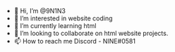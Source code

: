 - 👋 Hi, I’m @9N1N3
- 👀 I’m interested in website coding
- 🌱 I’m currently learning html
- 💞️ I’m looking to collaborate on html website projects.
- 📫 How to reach me Discord - NINE#0581


